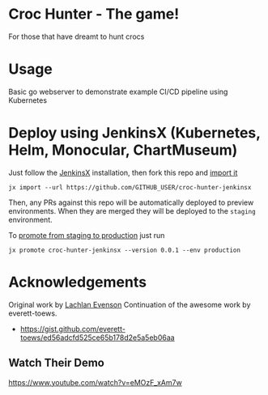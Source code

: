# Croc Hunter - The game!

For those that have dreamt to hunt crocs

# Usage

Basic go webserver to demonstrate example CI/CD pipeline using Kubernetes

# Deploy using JenkinsX (Kubernetes, Helm, Monocular, ChartMuseum)

Just follow the [JenkinsX](http://jenkins-x.io) installation, then fork this repo and [import it](http://jenkins-x.io/developing/import/)

    jx import --url https://github.com/GITHUB_USER/croc-hunter-jenkinsx

Then, any PRs against this repo will be automatically deployed to preview environments.
When they are merged they will be deployed to the `staging` environment.

To [promote from staging to production](http://jenkins-x.io/developing/promote/) just run

    jx promote croc-hunter-jenkinsx --version 0.0.1 --env production

# Acknowledgements

Original work by [Lachlan Evenson](https://github.com/lachie83/croc-hunter)
Continuation of the awesome work by everett-toews.
* https://gist.github.com/everett-toews/ed56adcfd525ce65b178d2e5a5eb06aa

## Watch Their Demo

https://www.youtube.com/watch?v=eMOzF_xAm7w
